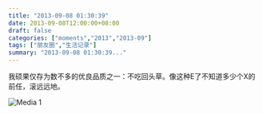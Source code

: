 ```yaml
---
title: "2013-09-08 01:30:39"
date: 2013-09-08T12:00:00+08:00
draft: false
categories: ["moments","2013","2013-09"]
tags: ["朋友圈","生活记录"]
summary: "2013-09-08 01:30:39..."
---
```


我硕果仅存为数不多的优良品质之一：不吃回头草。像这种E了不知道多少个X的前任，滚远远地。

![Media 1](/Moments/photos/2013-09-08/201309080130390.jpg)
